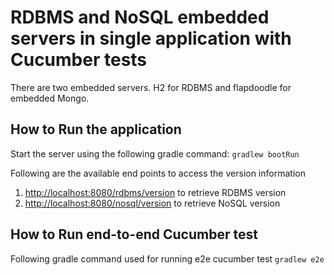 # RDBMS and NoSQL embedded servers in single application with Cucumber tests

There are two embedded servers. H2 for RDBMS and flapdoodle for embedded Mongo.

## **How to Run the application**
Start the server using the following gradle command:
``gradlew bootRun``

Following are the available end points to access the version information
1. [http://localhost:8080/rdbms/version](http://localhost:8080/rdbms/version)  to retrieve RDBMS version
2. [http://localhost:8080/nosql/version](http://localhost:8080/nosql/version) to retrieve NoSQL version

## **How to Run end-to-end Cucumber test**
Following gradle command used for running e2e cucumber test
``gradlew e2e``